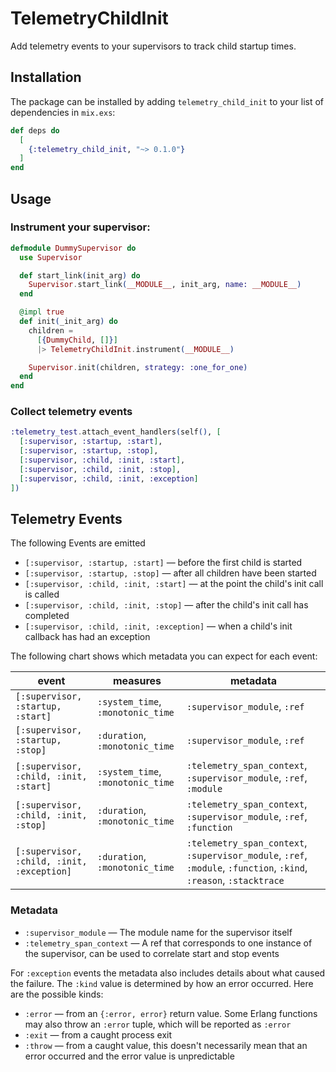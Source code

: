 # TelemetryChildInit

<!--MDOC !-->

Add telemetry events to your supervisors to track child startup times.

## Installation

The package can be installed by adding `telemetry_child_init` to your list of dependencies in `mix.exs`:

```elixir
def deps do
  [
    {:telemetry_child_init, "~> 0.1.0"}
  ]
end
```

## Usage

### Instrument your supervisor:

```elixir
defmodule DummySupervisor do
  use Supervisor

  def start_link(init_arg) do
    Supervisor.start_link(__MODULE__, init_arg, name: __MODULE__)
  end

  @impl true
  def init(_init_arg) do
    children =
      [{DummyChild, []}]
      |> TelemetryChildInit.instrument(__MODULE__)

    Supervisor.init(children, strategy: :one_for_one)
  end
end
```

### Collect telemetry events

```elixir
:telemetry_test.attach_event_handlers(self(), [
  [:supervisor, :startup, :start],
  [:supervisor, :startup, :stop],
  [:supervisor, :child, :init, :start],
  [:supervisor, :child, :init, :stop],
  [:supervisor, :child, :init, :exception]
])
```

## Telemetry Events

The following Events are emitted

* `[:supervisor, :startup, :start]` — before the first child is started
* `[:supervisor, :startup, :stop]` — after all children have been started
* `[:supervisor, :child, :init, :start]` — at the point the child's init call is called
* `[:supervisor, :child, :init, :stop]` — after the child's init call has completed
* `[:supervisor, :child, :init, :exception]` — when a child's init callback has had an exception

The following chart shows which metadata you can expect for each event:

| event                                      | measures                          | metadata                                                                                                           |
| ------------------------------------------ | --------------------------------- | ------------------------------------------------------------------------------------------------------------------ |
| `[:supervisor, :startup, :start]`          | `:system_time`, `:monotonic_time` | `:supervisor_module`, `:ref`                                                                                       |
| `[:supervisor, :startup, :stop]`           | `:duration`, `:monotonic_time`    | `:supervisor_module`, `:ref`                                                                                       |
| `[:supervisor, :child, :init, :start]`     | `:system_time`, `:monotonic_time` | `:telemetry_span_context`, `:supervisor_module`, `:ref`, `:module`                                                 |
| `[:supervisor, :child, :init, :stop]`      | `:duration`, `:monotonic_time`    | `:telemetry_span_context`, `:supervisor_module`, `:ref`, `:function`                                               |
| `[:supervisor, :child, :init, :exception]` | `:duration`, `:monotonic_time`    | `:telemetry_span_context`, `:supervisor_module`, `:ref`, `:module`, `:function`, `:kind`, `:reason`, `:stacktrace` |

### Metadata

* `:supervisor_module` — The module name for the supervisor itself
* `:telemetry_span_context` — A ref that corresponds to one instance of the supervisor, can be used to correlate start and stop events

For `:exception` events the metadata also includes details about what caused the failure. The
`:kind` value is determined by how an error occurred. Here are the possible kinds:

* `:error` — from an `{:error, error}` return value. Some Erlang functions may also throw an `:error` tuple, which will be reported as `:error`
* `:exit` — from a caught process exit
* `:throw` — from a caught value, this doesn't necessarily mean that an error occurred and the error value is unpredictable
